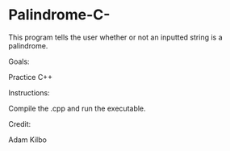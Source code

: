 # Palindrome-C-

This program tells the user whether or not an inputted string is a palindrome.

Goals:

Practice C++

Instructions:

Compile the .cpp and run the executable.

Credit:

Adam Kilbo
